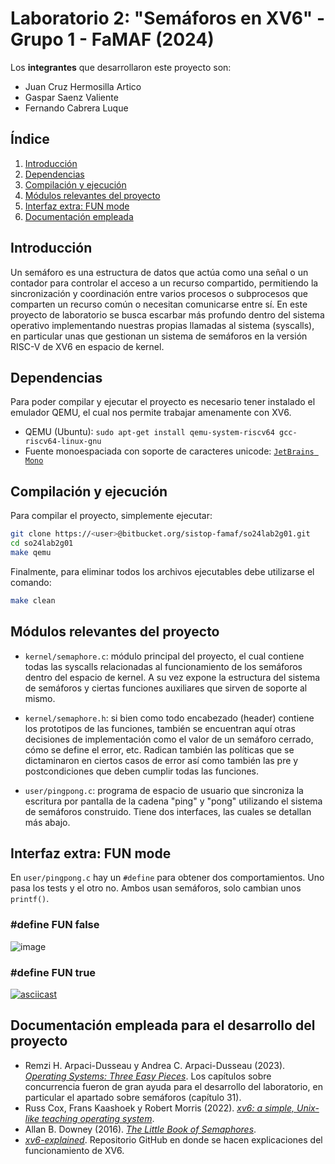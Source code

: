 # Laboratorio 2: "Semáforos en XV6" - Grupo 1 - FaMAF (2024)

Los **integrantes** que desarrollaron este proyecto son: 
 - Juan Cruz Hermosilla Artico
 - Gaspar Saenz Valiente
 - Fernando Cabrera Luque

## **Índice**
 1. [Introducción](#Introducción)
 2. [Dependencias](#Dependencias)
 3. [Compilación y ejecución](#Compilación-y-ejecución)
 4. [Módulos relevantes del proyecto](#Módulos-relevantes-del-proyecto)
 5. [Interfaz extra: FUN mode](#Interfaz-extra-FUN-mode)
 6. [Documentación empleada](#Documentación-empleada)

## **Introducción**
Un semáforo es una estructura de datos que actúa como una señal o un contador para controlar el acceso a un recurso compartido, permitiendo la sincronización y coordinación entre varios procesos o subprocesos que comparten un recurso común o necesitan comunicarse entre sí.
En este proyecto de laboratorio se busca escarbar más profundo dentro del sistema operativo implementando nuestras propias llamadas al sistema (syscalls), en particular unas que gestionan un sistema de semáforos en la versión RISC-V de XV6 en espacio de kernel.

## **Dependencias**
Para poder compilar y ejecutar el proyecto es necesario tener instalado el emulador QEMU, el cual nos permite trabajar amenamente con XV6.
 - QEMU (Ubuntu): `sudo apt-get install qemu-system-riscv64 gcc-riscv64-linux-gnu`
 - Fuente monoespaciada con soporte de caracteres unicode: [`JetBrains Mono`](https://www.jetbrains.com/es-es/lp/mono/)

## **Compilación y ejecución**
Para compilar el proyecto, simplemente ejecutar:
``` sh
git clone https://<user>@bitbucket.org/sistop-famaf/so24lab2g01.git
cd so24lab2g01
make qemu
```
Finalmente, para eliminar todos los archivos ejecutables debe utilizarse el comando:
``` sh
make clean
```

## **Módulos relevantes del proyecto**
- `kernel/semaphore.c`: módulo principal del proyecto, el cual contiene todas las syscalls relacionadas al funcionamiento de los semáforos dentro del espacio de kernel. A su vez expone la estructura del sistema de semáforos y ciertas funciones auxiliares que sirven de soporte al mismo. 

- `kernel/semaphore.h`: si bien como todo encabezado (header) contiene los prototipos de las funciones, también se encuentran aquí otras decisiones de implementación como el valor de un semáforo cerrado, cómo se define el error, etc. Radican también las políticas que se dictaminaron en ciertos casos de error así como también las pre y postcondiciones que deben cumplir todas las funciones.

- `user/pingpong.c`: programa de espacio de usuario que sincroniza la escritura por pantalla de la cadena "ping" y "pong" utilizando el sistema de semáforos construido. Tiene dos interfaces, las cuales se detallan más abajo.

## **Interfaz extra: FUN mode**
En `user/pingpong.c` hay un `#define` para obtener dos comportamientos. Uno pasa los tests y el otro no.
Ambos usan semáforos, solo cambian unos `printf()`.
### #define FUN false
![image](https://github.com/user-attachments/assets/2e3b6c8f-a248-4c46-81d5-cd8fb08c979c)
### #define FUN true
[![asciicast](https://asciinema.org/a/678305.svg)](https://asciinema.org/a/678305)

## **Documentación empleada para el desarrollo del proyecto**
- Remzi H. Arpaci-Dusseau y Andrea C. Arpaci-Dusseau (2023). [*Operating Systems: Three Easy Pieces*](https://pages.cs.wisc.edu/~remzi/OSTEP/). Los capítulos sobre concurrencia fueron de gran ayuda para el desarrollo del laboratorio, en particular el apartado sobre semáforos (capítulo 31).
- Russ Cox, Frans Kaashoek y Robert Morris (2022). [*xv6: a simple, Unix-like teaching operating system*](https://pdos.csail.mit.edu/6.828/2022/xv6/book-riscv-rev3.pdf).
- Allan B. Downey (2016). [*The Little Book of Semaphores*](https://greenteapress.com/semaphores/LittleBookOfSemaphores.pdf).
- [*xv6-explained*](https://github.com/YehudaShapira/xv6-explained). Repositorio GitHub en donde se hacen explicaciones del funcionamiento de XV6.